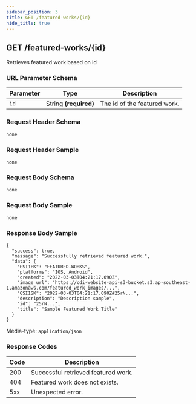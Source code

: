 ```yaml
---
sidebar_position: 3
title: GET /featured-works/{id}
hide_title: true
---
```


## GET /featured-works/{id}
Retrieves featured work based on id

### URL Parameter Schema
| Parameter   | Type                    | Description                   |
| ---------   | -------                 | -----------                   |
| `id`        | String **(required)**   | The id of the featured work.  |

### Request Header Schema
`none`

### Request Header Sample
`none`

### Request Body Schema
`none`

### Request Body Sample
`none`

### Response Body Sample
```
{
  "success": true,
  "message": "Successfully retrieved featured work.",
  "data": {
    "GSI1PK": "FEATURED-WORKS",
    "platforms": "IOS, Android",
    "created": "2022-03-03T04:21:17.090Z",
    "image_url": "https://cdi-website-api-s3-bucket.s3.ap-southeast-1.amazonaws.com/featured_work_images/...",
    "GSI1SK": "2022-03-03T04:21:17.090Z#25rN...",
    "description": "Description sample",
    "id": "25rN...",
    "title": "Sample Featured Work Title"
  }
}
```
Media-type: `application/json`

### Response Codes
| Code  | Description                                               |
| ----  | -----------                                               |
| 200   | Successful retrieved featured work.                       |
| 404   | Featured work does not exists.                            | 
| 5xx   | Unexpected error.                                         |
